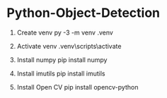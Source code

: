 # Python-Object-Detection
1. Create venv
py -3 -m venv .venv

2. Activate venv
.venv\scripts\activate

3. Install numpy
pip install numpy

4. Install imutils
pip install imutils

5. Install Open CV
pip install opencv-python

